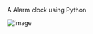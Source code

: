A Alarm clock using Python

![image](https://github.com/Maansi-Coder/Alarm/assets/93597519/d065b042-3c1d-425f-9629-9ecbf2f70625)
